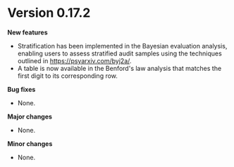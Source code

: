 # Version 0.17.2

**New features**

- Stratification has been implemented in the Bayesian evaluation analysis, enabling users to assess stratified audit samples using the techniques outlined in https://psyarxiv.com/byj2a/.
- A table is now available in the Benford's law analysis that matches the first digit to its corresponding row.

**Bug fixes**

- None.

**Major changes**

- None.

**Minor changes**

- None.

